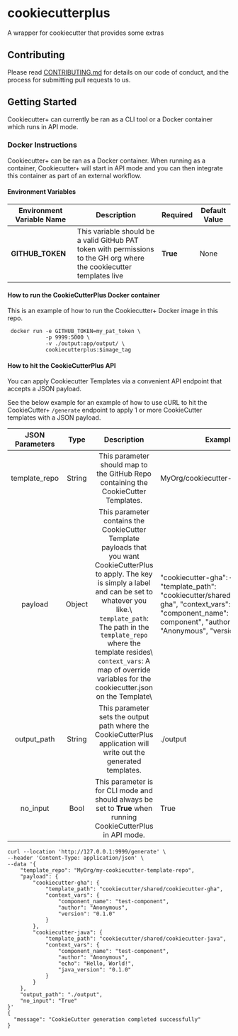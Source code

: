 # cookiecutterplus
A wrapper for cookiecutter that provides some extras

## Contributing
Please read [CONTRIBUTING.md](CONTRIBUTING.md) for details on our code of conduct, and the process for submitting pull requests to us.

## Getting Started
Cookiecutter+ can currently be ran as a CLI tool or a Docker container which runs in API mode.


### Docker Instructions
Cookiecutter+ can be ran as a Docker container.  When running as a container, Cookiecutter+ will start in API mode and you can then integrate this container as part of an external workflow.

#### Environment Variables
| Environment Variable Name | Description                                                                                                           | Required | Default Value |
|---------------------------|-----------------------------------------------------------------------------------------------------------------------|----------|---------------|
| **GITHUB_TOKEN**          | This variable should be a valid GitHub PAT token with permissions to the GH org where the cookiecutter templates live | **True** |          None |

#### How to run the CookieCutterPlus Docker container
This is an example of how to run the Cookiecutter+ Docker image in this repo.
```
 docker run -e GITHUB_TOKEN=my_pat_token \
            -p 9999:5000 \
            -v ./output:app/output/ \
            cookiecutterplus:$image_tag
```

#### How to hit the CookieCutterPlus API
You can apply Cookiecutter Templates via a convenient API endpoint that accepts a JSON payload.

See the below example for an example of how to use cURL to hit the CookieCutter+ `/generate` endpoint to apply 1 or more CookieCutter templates with a JSON payload.

| **JSON Parameters** | **Type** |                                                                                                                                                               **Description**                                                                                                                                                              | **Example**                                                                                                                                                                                                                                                          | **Required** | **Default Value** |
|:-------------------:|:--------:|:------------------------------------------------------------------------------------------------------------------------------------------------------------------------------------------------------------------------------------------------------------------------------------------------------------------------------------------:|----------------------------------------------------------------------------------------------------------------------------------------------------------------------------------------------------------------------------------------------------------------------|:------------:|:-----------------:|
| template_repo       | String   | This parameter should map to the GitHub Repo containing the CookieCutter Templates.                                                                                                                                                                                                                                                        | MyOrg/cookiecutter-templates                                                                                                                                                                                                                                         |     **True** |              None |
| payload             | Object   | This parameter contains the CookieCutter Template payloads that you want CookieCutterPlus to apply.  The key is simply a label and can be set to whatever you like.\\  `template_path`: The path in the `template_repo` where the template resides\ `context_vars`: A map of override variables for the cookiecutter.json on the Template\ | "cookiecutter-gha": {             "template_path": "cookiecutter/shared/cookiecutter-gha",             "context_vars": {                 "component_name": "test-component",                 "author": "Anonymous",                 "version": "0.1.0"             } |     **True** |              None |
| output_path         | String   | This parameter sets the output path where the CookieCutterPlus application will write out the generated templates.                                                                                                                                                                                                                         | ./output                                                                                                                                                                                                                                                             |     **True** |              None |
| no_input            | Bool     | This parameter is for CLI mode and should always be set to **True** when running CookieCutterPlus in API mode.                                                                                                                                                                                                                             | True                                                                                                                                                                                                                                                                 |     **True** |              True |

```
curl --location 'http://127.0.0.1:9999/generate' \
--header 'Content-Type: application/json' \
--data '{
    "template_repo": "MyOrg/my-cookiecutter-template-repo",
    "payload": {
        "cookiecutter-gha": {
            "template_path": "cookiecutter/shared/cookiecutter-gha",
            "context_vars": {
                "component_name": "test-component",
                "author": "Anonymous",
                "version": "0.1.0"
            }
        },
        "cookiecutter-java": {
            "template_path": "cookiecutter/shared/cookiecutter-java",
            "context_vars": {
                "component_name": "test-component",
                "author": "Anonymous",
                "echo": "Hello, World!",
                "java_version": "0.1.0"
            }
        }
    },
    "output_path": "./output",
    "no_input": "True"
}'
{
  "message": "CookieCutter generation completed successfully"
}
```
